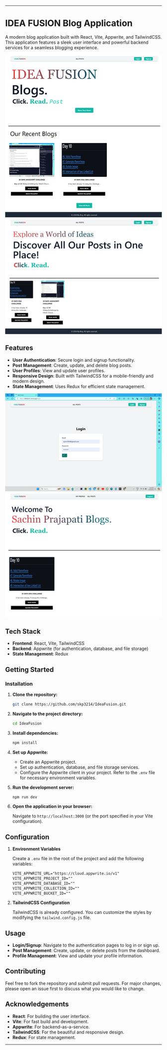 
---

# IDEA FUSION Blog Application

A modern blog application built with React, Vite, Appwrite, and TailwindCSS. This application features a sleek user interface and powerful backend services for a seamless blogging experience. 

![alt text](image.png)
![alt text](image-1.png)
## Features

- **User Authentication**: Secure login and signup functionality.
- **Post Management**: Create, update, and delete blog posts.
- **User Profiles**: View and update user profiles.
- **Responsive Design**: Built with TailwindCSS for a mobile-friendly and modern design.
- **State Management**: Uses Redux for efficient state management.

![alt text](image-2.png)
![alt text](image-3.png)
## Tech Stack

- **Frontend**: React, Vite, TailwindCSS
- **Backend**: Appwrite (for authentication, database, and file storage)
- **State Management**: Redux

## Getting Started


### Installation

1. **Clone the repository:**

    ```bash
    git clone https://github.com/skp3214/IdeaFusion.git
    ```

2. **Navigate to the project directory:**

    ```bash
    cd IdeaFusion
    ```

3. **Install dependencies:**

    ```bash
    npm install
    ```

4. **Set up Appwrite:**
   - Create an Appwrite project.
   - Set up authentication, database, and file storage services.
   - Configure the Appwrite client in your project. Refer to the `.env` file for necessary environment variables.

5. **Run the development server:**

    ```bash
    npm run dev
    ```

6. **Open the application in your browser:**

    Navigate to `http://localhost:3000` (or the port specified in your Vite configuration).

## Configuration

1. **Environment Variables**

   Create a `.env` file in the root of the project and add the following variables:

    ```env
    VITE_APPWRITE_URL="https://cloud.appwrite.io/v1"
    VITE_APPWRITE_PROJECT_ID=""
    VITE_APPWRITE_DATABASE_ID=""
    VITE_APPWRITE_COLLECTION_ID=""
    VITE_APPWRITE_BUCKET_ID=""
    ```

2. **TailwindCSS Configuration**

   TailwindCSS is already configured. You can customize the styles by modifying the `tailwind.config.js` file.

## Usage

- **Login/Signup**: Navigate to the authentication pages to log in or sign up.
- **Post Management**: Create, update, or delete posts from the dashboard.
- **Profile Management**: View and update your profile information.

## Contributing

Feel free to fork the repository and submit pull requests. For major changes, please open an issue first to discuss what you would like to change.


## Acknowledgements

- **React**: For building the user interface.
- **Vite**: For fast build and development.
- **Appwrite**: For backend-as-a-service.
- **TailwindCSS**: For the beautiful and responsive design.
- **Redux**: For state management.

---

